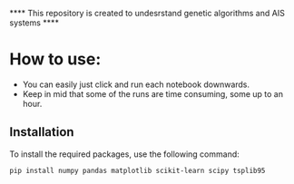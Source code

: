 **** This repository is created to undesrstand genetic algorithms and AIS systems ****

# How to use:
* You can easily just click and run each notebook downwards.
* Keep in mid that some of the runs are time consuming, some up to an hour.

## Installation
To install the required packages, use the following command:

```bash
pip install numpy pandas matplotlib scikit-learn scipy tsplib95
